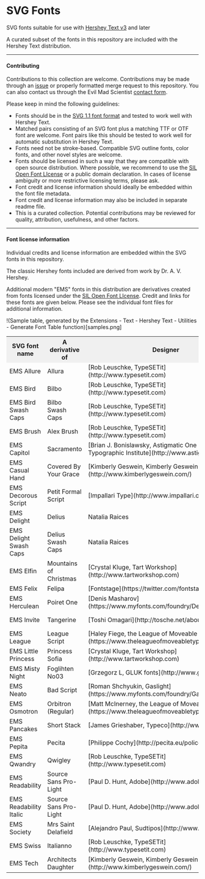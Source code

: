 # SVG Fonts

SVG fonts suitable for use with [Hershey Text v3](https://gitlab.com/oskay/hershey-text) and later

A curated subset of the fonts in this repository are included with the Hershey Text distribution.

----

#### Contributing

Contributions to this collection are welcome. Contributions may be made through an [issue](https://gitlab.com/oskay/svg-fonts/issues) or properly formatted merge request to this repository.
You can also contact us through the Evil Mad Scientist [contact form](https://shop.evilmadscientist.com/contact).

Please keep in mind the following guidelines:
*  Fonts should be in the [SVG 1.1 font format](https://www.w3.org/TR/SVG11/fonts.html) and tested to work well with Hershey Text.
*  Matched pairs consisting of an SVG font plus a matching TTF or OTF font are welcome. 
Font pairs like this should be tested to work well for automatic substitution in Hershey Text.
*  Fonts need not be stroke-based. Compatible SVG outline fonts, color fonts, and other novel styles are welcome.
*  Fonts should be licensed in such a way that they are compatible with open source distribution.
Where possible, we recommend to use the [SIL Open Font LIcense](https://scripts.sil.org/OFL) or a public
domain declaration. In cases of license ambiguity or more restrictive licensing terms, please ask.
*  Font credit and license information should ideally be embedded within the font file metadata.
*  Font credit and license information may also be included in separate readme file.
*  This is a curated collection. Potential contributions may be reviewed for quality, attribution, usefulness, and other factors.


----

#### Font license information

Individual credits and license information are embedded within the SVG fonts in this repository.

The classic Hershey fonts included are derived from
work by Dr. A. V. Hershey.

Additional modern "EMS" fonts in this distribution are
derivatives created from fonts licensed under the [SIL Open Font LIcense](https://scripts.sil.org/OFL). Credit and links for these fonts are given below.
Please see the individual font files for additional information.


!(Sample table, generated by the Extensions - Text - Hershey Text - Utilities - Generate Font Table function)[samples.png]

<table>
<tbody>
<tr>

<th align="center" style="background:#f0f0f0;"><b>SVG font name</b></th>

<th align="center" style="background:#f0f0f0;"><b>A derivative of</b></th>

<th align="center" style="background:#f0f0f0;"><b>Designer</b></th>

<th align="center" style="background:#f0f0f0;"><b>Reference</b></th>

</tr>

<tr>

<td>EMS Allure</td>

<td>Allura</td>

<td>[Rob Leuschke, TypeSETit](http://www.typesetit.com)</td>

<td>[Google Font Page](https://fonts.google.com/specimen/Allura)</td>

</tr>

<tr>

<td>EMS Bird</td>

<td>Bilbo</td>

<td>[Rob Leuschke, TypeSETit](http://www.typesetit.com)</td>

<td>[Google Font Page](https://fonts.google.com/specimen/Bilbo)</td>

</tr>

<tr>

<td>EMS Bird Swash Caps</td>

<td>Bilbo Swash Caps</td>

<td>[Rob Leuschke, TypeSETit](http://www.typesetit.com)</td>

<td>[Google Font Page](https://fonts.google.com/specimen/Bilbo+Swash+Caps)</td>

</tr>

<tr>

<td>EMS Brush</td>

<td>Alex Brush</td>

<td>[Rob Leuschke, TypeSETit](http://www.typesetit.com)</td>

<td>[Google Font Page](https://fonts.google.com/specimen/Alex+Brush)</td>

</tr>

<tr>

<td>EMS Capitol</td>

<td>Sacramento</td>

<td>[Brian J. Bonislawsky, Astigmatic One Eye Typographic Institute](http://www.astigmatic.com)</td>

<td>[Google Font Page](https://fonts.google.com/specimen/Sacramento)</td>

</tr>

<tr>

<td>EMS Casual Hand</td>

<td>Covered By Your Grace</td>

<td>[Kimberly Geswein, Kimberly Geswein Fonts](http://www.kimberlygeswein.com/)</td>

<td>[Google Font Page](https://fonts.google.com/specimen/Covered+By+Your+Grace)</td>

</tr>

<tr>

<td>EMS Decorous Script</td>

<td>Petit Formal Script</td>

<td>[Impallari Type](http://www.impallari.com)</td>

<td>[Google Font Page](https://fonts.google.com/specimen/Petit+Formal+Script)</td>

</tr>

<tr>

<td>EMS Delight</td>

<td>Delius</td>

<td>Natalia Raices</td>

<td>[Google Font Page](https://fonts.google.com/specimen/Delius)</td>

</tr>

<tr>

<td>EMS Delight Swash Caps</td>

<td>Delius Swash Caps</td>

<td>Natalia Raices</td>

<td>[Google Font Page](https://fonts.google.com/specimen/Delius+Swash+Caps)</td>

</tr>

<tr>

<td>EMS Elfin</td>

<td>Mountains of Christmas</td>

<td>[Crystal Kluge, Tart Workshop](http://www.tartworkshop.com)</td>

<td>[Google Font Page](https://fonts.google.com/specimen/Mountains+of+Christmas)</td>

</tr>

<tr>

<td>EMS Felix</td>

<td>Felipa</td>

<td>[Fontstage](https://twitter.com/fontstage)</td>

<td>[Google Font Page](https://fonts.google.com/specimen/Felipa)</td>

</tr>

<tr>

<td>EMS Herculean</td>

<td>Poiret One</td>

<td>[Denis Masharov](https://www.myfonts.com/foundry/Denis_Masharov/)</td>

<td>[Google Font Page](https://fonts.google.com/specimen/Poiret+One)</td>

</tr>

<tr>

<td>EMS Invite</td>

<td>Tangerine</td>

<td>[Toshi Omagari](http://tosche.net/about)</td>

<td>[Google Font Page](https://fonts.google.com/specimen/Tangerine)</td>

</tr>

<tr>

<td>EMS League</td>

<td>League Script</td>

<td>[Haley Fiege, the League of Moveable Type](https://www.theleagueofmoveabletype.com)</td>

<td>[Google Font Page](https://fonts.google.com/specimen/League+Script)</td>

</tr>

<tr>

<td>EMS Little Princess</td>

<td>Princess Sofia</td>

<td>[Crystal Kluge, Tart Workshop](http://www.tartworkshop.com)</td>

<td>[Google Font Page](https://fonts.google.com/specimen/Allura)</td>

</tr>

<tr>

<td>EMS Misty Night</td>

<td>Foglihten No03</td>

<td>[Grzegorz L, GLUK fonts](http://www.glukfonts.pl)</td>

<td>[FontSquirrel Page](https://www.fontsquirrel.com/fonts/foglihten)</td>

</tr>

<tr>

<td>EMS Neato</td>

<td>Bad Script</td>

<td>[Roman Shchyukin, Gaslight](https://www.myfonts.com/foundry/Gaslight/)</td>

<td>[Google Font Page](https://fonts.google.com/specimen/Bad+Script)</td>

</tr>

<tr>

<td>EMS Osmotron</td>

<td>Orbitron (Regular)</td>

<td>[Matt McInerney, the League of Moveable Type](https://www.theleagueofmoveabletype.com)</td>

<td>[Google Font Page](https://fonts.google.com/specimen/Orbitron)</td>

</tr>

<tr>

<td>EMS Pancakes</td>

<td>Short Stack</td>

<td>[James Grieshaber, Typeco](http://www.typeco.com)</td>

<td>[Google Font Page](https://fonts.google.com/specimen/Short+Stack)</td>

</tr>

<tr>

<td>EMS Pepita</td>

<td>Pecita</td>

<td>[Philippe Cochy](http://pecita.eu/police-en.php)</td>

<td>[FontSquirrel Page](https://www.fontsquirrel.com/fonts/Pecita)</td>

</tr>

<tr>

<td>EMS Qwandry</td>

<td>Qwigley</td>

<td>[Rob Leuschke, TypeSETit](http://www.typesetit.com)</td>

<td>[Google Font Page](https://fonts.google.com/specimen/Qwigley)</td>

</tr>

<tr>

<td>EMS Readability</td>

<td>Source Sans Pro-Light</td>

<td>[Paul D. Hunt, Adobe](http://www.adobe.com)</td>

<td>[Google Font Page](https://fonts.google.com/specimen/Source+Sans+Pro)</td>

</tr>

<tr>

<td>EMS Readability Italic</td>

<td>Source Sans Pro-Light</td>

<td>[Paul D. Hunt, Adobe](http://www.adobe.com)</td>

<td>[Google Font Page](https://fonts.google.com/specimen/Source+Sans+Pro)</td>

</tr>

<tr>

<td>EMS Society</td>

<td>Mrs Saint Delafield</td>

<td>[Alejandro Paul, Sudtipos](http://www.sudtipos.com)</td>

<td>[Google Font Page](https://fonts.google.com/specimen/Mrs+Saint+Delafield)</td>

</tr>

<tr>

<td>EMS Swiss</td>

<td>Italianno</td>

<td>[Rob Leuschke, TypeSETit](http://www.typesetit.com)</td>

<td>[Google Font Page](https://fonts.google.com/specimen/Italianno)</td>

</tr>

<tr>

<td>EMS Tech</td>

<td>Architects Daughter</td>

<td>[Kimberly Geswein, Kimberly Geswein Fonts](http://www.kimberlygeswein.com/)</td>

<td>[Google Font Page](https://fonts.google.com/specimen/Architects+Daughter)</td>

</tr>

</tbody>

</table>



